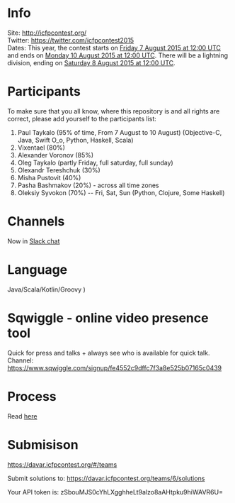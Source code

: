 # Info  
Site: http://icfpcontest.org/  
Twitter: https://twitter.com/icfpcontest2015    
Dates: This year, the contest starts on [Friday 7 August 2015 at 12:00 UTC](http://www.timeanddate.com/countdown/generic?p0=1440&iso=20150807T12&msg=ICFP%20Programming%20Contest%202015) and ends on [Monday 10 August 2015 at 12:00 UTC](http://www.timeanddate.com/countdown/generic?p0=1440&iso=20150810T12&msg=ICFP%20Programming%20Contest%202015). There will be a lightning division, ending on [Saturday 8 August 2015 at 12:00 UTC](http://www.timeanddate.com/countdown/generic?p0=1440&iso=20150808T12&msg=ICFP%20Programming%20Contest%202015).

# Participants  
To make sure that you all know, where this repository is and all rights are correct, please add yourself to the participants list:  

1. Paul Taykalo  (95% of time, From 7 August to 10 August) (Objective-C, Java, Swift O_o, Python, Haskell, Scala)
2. Vixentael (80%)
3. Alexander Voronov (85%)
4. Oleg Taykalo (partly Friday, full saturday, full sunday)   
5. Olexandr Tereshchuk (30%)
6. Misha Pustovit (40%)
7. Pasha Bashmakov (20%) - across all time zones
8. Oleksiy Syvokon (70%) -- Fri, Sat, Sun (Python, Clojure, Some Haskell)

# Channels    
Now in [Slack chat](https://stanfy-icfp2015.slack.com/messages)

# Language  
Java/Scala/Kotlin/Groovy )

# Sqwiggle - online video presence tool
Quick for press and talks + always see who is available for quick talk.
Channel: https://www.sqwiggle.com/signup/fe4552c9dffc7f3a8e525b07165c0439

# Process
Read [here](PROCESS.md)

# Submisison
https://davar.icfpcontest.org/#/teams

Submit solutions to: https://davar.icfpcontest.org/teams/6/solutions

Your API token is: zSbouMJS0cYhLXgghheLt9alzo8aAHtpku9hiWAVR6U=
